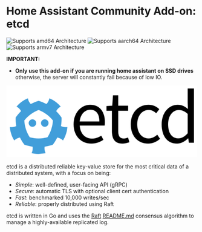 # Home Assistant Community Add-on: etcd

![Supports amd64 Architecture][amd64-shield]
![Supports aarch64 Architecture][aarch64-shield]
![Supports armv7 Architecture][armv7-shield]

**IMPORTANT:** 

- **Only use this add-on if you are running home assistant on SSD drives** otherwise, the server will constantly fail because of low IO.

![etcd Logo](https://raw.githubusercontent.com/etcd-io/etcd/main/logos/etcd-horizontal-color.svg)

etcd is a distributed reliable key-value store for the most critical data of a distributed system, with a focus on being:

* *Simple*: well-defined, user-facing API (gRPC)
* *Secure*: automatic TLS with optional client cert authentication
* *Fast*: benchmarked 10,000 writes/sec
* *Reliable*: properly distributed using Raft

etcd is written in Go and uses the [Raft](https://github.com/etcd-io/raft) [README.md](https://github.com/etcd-io/raft/blob/main/README.md) consensus algorithm to manage a highly-available replicated log.

[armhf-shield]: https://img.shields.io/badge/armhf-no-red.svg
[armv7-shield]: https://img.shields.io/badge/armv7-yes-green.svg
[aarch64-shield]: https://img.shields.io/badge/aarch64-yes-green.svg
[amd64-shield]: https://img.shields.io/badge/amd64-yes-green.svg
